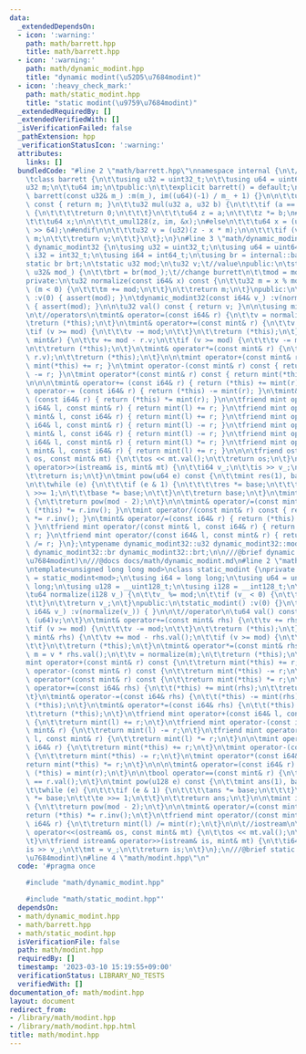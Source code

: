 ```yaml
---
data:
  _extendedDependsOn:
  - icon: ':warning:'
    path: math/barrett.hpp
    title: math/barrett.hpp
  - icon: ':warning:'
    path: math/dynamic_modint.hpp
    title: "dynamic modint(\u52D5\u7684modint)"
  - icon: ':heavy_check_mark:'
    path: math/static_modint.hpp
    title: "static modint(\u9759\u7684modint)"
  _extendedRequiredBy: []
  _extendedVerifiedWith: []
  _isVerificationFailed: false
  _pathExtension: hpp
  _verificationStatusIcon: ':warning:'
  attributes:
    links: []
  bundledCode: "#line 2 \"math/barrett.hpp\"\nnamespace internal {\n\t//burret reduction\n\
    \tclass barrett {\n\t\tusing u32 = uint32_t;\n\t\tusing u64 = uint64_t;\n\n\t\t\
    u32 m;\n\t\tu64 im;\n\tpublic:\n\t\texplicit barrett() = default;\n\t\texplicit\
    \ barrett(const u32& m_) :m(m_), im((u64)(-1) / m_ + 1) {}\n\n\t\tu32 get_mod()\
    \ const { return m; }\n\t\tu32 mul(u32 a, u32 b) {\n\t\t\tif (a == 0 || b == 0)\
    \ {\n\t\t\t\treturn 0;\n\t\t\t}\n\t\t\tu64 z = a;\n\t\t\tz *= b;\n#ifdef _MSC_VER\n\
    \t\t\tu64 x;\n\n\t\t\t_umul128(z, im, &x);\n#else\n\t\t\tu64 x = (u64)(((__uint128_t)(z)*im)\
    \ >> 64);\n#endif\n\n\t\t\tu32 v = (u32)(z - x * m);\n\n\t\t\tif (v >= m)v +=\
    \ m;\n\t\t\treturn v;\n\t\t}\n\t};\n}\n#line 3 \"math/dynamic_modint.hpp\"\nclass\
    \ dynamic_modint32 {\n\tusing u32 = uint32_t;\n\tusing u64 = uint64_t;\n\n\tusing\
    \ i32 = int32_t;\n\tusing i64 = int64_t;\n\tusing br = internal::barrett;\n\n\t\
    static br brt;\n\tstatic u32 mod;\n\tu32 v;\t//value\npublic:\n\tstatic void set_mod(const\
    \ u32& mod_) {\n\t\tbrt = br(mod_);\t//change burrett\n\t\tmod = mod_;\n\t}\n\
    private:\n\tu32 normalize(const i64& x) const {\n\t\tu32 m = x % mod;\n\t\tif\
    \ (m < 0) {\n\t\t\tm += mod;\n\t\t}\n\t\treturn m;\n\t}\npublic:\n\tdynamic_modint32()\
    \ :v(0) { assert(mod); }\n\tdynamic_modint32(const i64& v_) :v(normalize(v_))\
    \ { assert(mod); }\n\n\tu32 val() const { return v; }\n\n\tusing mint = dynamic_modint32;\n\
    \n\t//operators\n\tmint& operator=(const i64& r) {\n\t\tv = normalize(r); \n\t\
    \treturn (*this);\n\t}\n\tmint& operator+=(const mint& r) {\n\t\tv += r.v;\n\t\
    \tif (v >= mod) {\n\t\t\tv -= mod;\n\t\t}\n\t\treturn (*this);\n\t}\n\tmint& operator-=(const\
    \ mint&r) {\n\t\tv += mod - r.v;\n\t\tif (v >= mod) {\n\t\t\tv -= mod;\n\t\t}\n\
    \n\t\treturn (*this);\n\t}\n\tmint& operator*=(const mint& r) {\n\t\tv = brt.mul(v,\
    \ r.v);\n\t\treturn (*this);\n\t}\n\n\tmint operator+(const mint& r) const { return\
    \ mint(*this) += r; }\n\tmint operator-(const mint& r) const { return mint(*this)\
    \ -= r; }\n\tmint operator*(const mint& r) const { return mint(*this) *= r; }\n\
    \n\n\n\tmint& operator+= (const i64& r) { return (*this) += mint(r); }\n\tmint&\
    \ operator-= (const i64& r) { return (*this) -= mint(r); }\n\tmint& operator*=\
    \ (const i64& r) { return (*this) *= mint(r); }\n\n\tfriend mint operator+(const\
    \ i64& l, const mint& r) { return mint(l) += r; }\n\tfriend mint operator+(const\
    \ mint& l, const i64& r) { return mint(l) += r; }\n\tfriend mint operator-(const\
    \ i64& l, const mint& r) { return mint(l) -= r; }\n\tfriend mint operator-(const\
    \ mint& l, const i64& r) { return mint(l) -= r; }\n\tfriend mint operator*(const\
    \ i64& l, const mint& r) { return mint(l) *= r; }\n\tfriend mint operator*(const\
    \ mint& l, const i64& r) { return mint(l) += r; }\n\n\n\tfriend ostream& operator<<(ostream&\
    \ os, const mint& mt) {\n\t\tos << mt.val();\n\t\treturn os;\n\t}\n\tfriend istream&\
    \ operator>>(istream& is, mint& mt) {\n\t\ti64 v_;\n\t\tis >> v_;\n\t\tmt = v_;\n\
    \t\treturn is;\n\t}\n\tmint pow(u64 e) const {\n\t\tmint res(1), base(*this);\n\
    \n\t\twhile (e) {\n\t\t\tif (e & 1) {\n\t\t\t\tres *= base;\n\t\t\t}\n\t\t\te\
    \ >>= 1;\n\t\t\tbase *= base;\n\t\t}\n\t\treturn base;\n\t}\n\tmint inv() const\
    \ {\n\t\treturn pow(mod - 2);\n\t}\n\n\tmint& operator/=(const mint& r) { return\
    \ (*this) *= r.inv(); }\n\tmint operator/(const mint& r) const { return mint(*this)\
    \ *= r.inv(); }\n\tmint& operator/=(const i64& r) { return (*this) /= mint(r);\
    \ }\n\tfriend mint operator/(const mint& l, const i64& r) { return mint(l) /=\
    \ r; }\n\tfriend mint operator/(const i64& l, const mint& r) { return mint(l)\
    \ /= r; }\n};\ntypename dynamic_modint32::u32 dynamic_modint32::mod;\ntypename\
    \ dynamic_modint32::br dynamic_modint32::brt;\n\n///@brief dynamic modint(\u52D5\
    \u7684modint)\n///@docs docs/math/dynamic_modint.md\n#line 2 \"math/static_modint.hpp\"\
    \ntemplate<unsigned long long mod>\nclass static_modint {\nprivate:\n\tusing mint\
    \ = static_modint<mod>;\n\tusing i64 = long long;\n\tusing u64 = unsigned long\
    \ long;\n\tusing u128 = __uint128_t;\n\tusing i128 = __int128_t;\n\n\tu64 v;\n\
    \tu64 normalize(i128 v_) {\n\t\tv_ %= mod;\n\t\tif (v_ < 0) {\n\t\t\tv_ += mod;\n\
    \t\t}\n\t\treturn v_;\n\t}\npublic:\n\tstatic_modint() :v(0) {}\n\tstatic_modint(const\
    \ i64& v_) :v(normalize(v_)) { }\n\n\t//operator\n\tu64 val() const {\n\t\treturn\
    \ (u64)v;\n\t}\n\tmint& operator+=(const mint& rhs) {\n\t\tv += rhs.val();\n\t\
    \tif (v >= mod) {\n\t\t\tv -= mod;\n\t\t}\n\t\treturn (*this);\n\t}\n\tmint& operator-=(const\
    \ mint& rhs) {\n\t\tv += mod - rhs.val();\n\t\tif (v >= mod) {\n\t\t\tv -= mod;\n\
    \t\t}\n\t\treturn (*this);\n\t}\n\tmint& operator*=(const mint& rhs) {\n\t\ti128\
    \ m = v * rhs.val();\n\t\tv = normalize(m);\n\t\treturn (*this);\n\t}\n\n\n\t\
    mint operator+(const mint& r) const {\n\t\treturn mint(*this) += r;\n\t}\n\tmint\
    \ operator-(const mint& r) const {\n\t\treturn mint(*this) -= r;\n\t}\n\tmint\
    \ operator*(const mint& r) const {\n\t\treturn mint(*this) *= r;\n\t}\n\n\tmint&\
    \ operator+=(const i64& rhs) {\n\t\t(*this) += mint(rhs);\n\t\treturn (*this);\n\
    \t}\n\tmint& operator-=(const i64& rhs) {\n\t\t(*this) -= mint(rhs);\n\t\treturn\
    \ (*this);\n\t}\n\tmint& operator*=(const i64& rhs) {\n\t\t(*this) *= mint(rhs);\n\
    \t\treturn (*this);\n\t}\n\tfriend mint operator+(const i64& l, const mint& r)\
    \ {\n\t\treturn mint(l) += r;\n\t}\n\tfriend mint operator-(const i64& l, const\
    \ mint& r) {\n\t\treturn mint(l) -= r;\n\t}\n\tfriend mint operator*(const i64&\
    \ l, const mint& r) {\n\t\treturn mint(l) *= r;\n\t}\n\n\tmint operator+(const\
    \ i64& r) {\n\t\treturn mint(*this) += r;\n\t}\n\tmint operator-(const i64& r)\
    \ {\n\t\treturn mint(*this) -= r;\n\t}\n\tmint operator*(const i64& r) {\n\t\t\
    return mint(*this) *= r;\n\t}\n\n\n\tmint& operator=(const i64& r) {\n\t\treturn\
    \ (*this) = mint(r);\n\t}\n\n\tbool operator==(const mint& r) {\n\t\treturn (*this).val()\
    \ == r.val();\n\t}\n\tmint pow(u128 e) const {\n\t\tmint ans(1), base(*this);\n\
    \t\twhile (e) {\n\t\t\tif (e & 1) {\n\t\t\t\tans *= base;\n\t\t\t}\n\t\t\tbase\
    \ *= base;\n\t\t\te >>= 1;\n\t\t}\n\t\treturn ans;\n\t}\n\n\tmint inv() const\
    \ {\n\t\treturn pow(mod - 2);\n\t}\n\n\tmint& operator/=(const mint& r) {\n\t\t\
    return (*this) *= r.inv();\n\t}\n\tfriend mint operator/(const mint& l, const\
    \ i64& r) {\n\t\treturn mint(l) /= mint(r);\n\t}\n\n\t//iostream\n\tfriend ostream&\
    \ operator<<(ostream& os, const mint& mt) {\n\t\tos << mt.val();\n\t\treturn os;\n\
    \t}\n\tfriend istream& operator>>(istream& is, mint& mt) {\n\t\ti64 v_;\n\t\t\
    is >> v_;\n\t\tmt = v_;\n\t\treturn is;\n\t}\n};\n///@brief static modint(\u9759\
    \u7684modint)\n#line 4 \"math/modint.hpp\"\n"
  code: '#pragma once

    #include "math/dynamic_modint.hpp"

    #include "math/static_modint.hpp"'
  dependsOn:
  - math/dynamic_modint.hpp
  - math/barrett.hpp
  - math/static_modint.hpp
  isVerificationFile: false
  path: math/modint.hpp
  requiredBy: []
  timestamp: '2023-03-10 15:19:55+09:00'
  verificationStatus: LIBRARY_NO_TESTS
  verifiedWith: []
documentation_of: math/modint.hpp
layout: document
redirect_from:
- /library/math/modint.hpp
- /library/math/modint.hpp.html
title: math/modint.hpp
---
```

